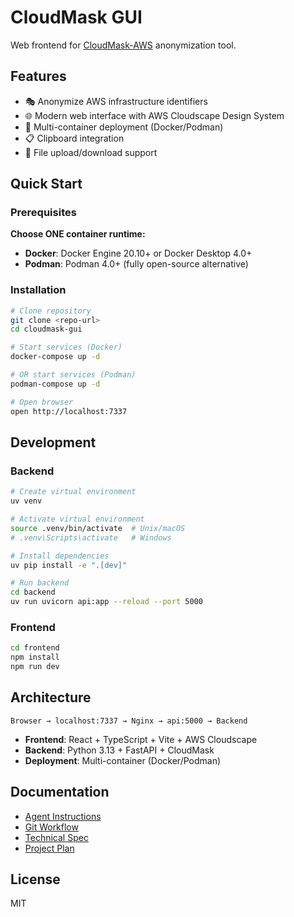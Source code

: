 # CloudMask GUI

Web frontend for [CloudMask-AWS](https://github.com/sam-fakhreddine/cloudmask-aws) anonymization tool.

## Features

- 🎭 Anonymize AWS infrastructure identifiers
- 🌐 Modern web interface with AWS Cloudscape Design System
- 🐳 Multi-container deployment (Docker/Podman)
- 📋 Clipboard integration
- 📁 File upload/download support

## Quick Start

### Prerequisites

**Choose ONE container runtime:**

- **Docker**: Docker Engine 20.10+ or Docker Desktop 4.0+
- **Podman**: Podman 4.0+ (fully open-source alternative)

### Installation

```bash
# Clone repository
git clone <repo-url>
cd cloudmask-gui

# Start services (Docker)
docker-compose up -d

# OR start services (Podman)
podman-compose up -d

# Open browser
open http://localhost:7337
```

## Development

### Backend

```bash
# Create virtual environment
uv venv

# Activate virtual environment
source .venv/bin/activate  # Unix/macOS
# .venv\Scripts\activate   # Windows

# Install dependencies
uv pip install -e ".[dev]"

# Run backend
cd backend
uv run uvicorn api:app --reload --port 5000
```

### Frontend

```bash
cd frontend
npm install
npm run dev
```

## Architecture

```
Browser → localhost:7337 → Nginx → api:5000 → Backend
```

- **Frontend**: React + TypeScript + Vite + AWS Cloudscape
- **Backend**: Python 3.13 + FastAPI + CloudMask
- **Deployment**: Multi-container (Docker/Podman)

## Documentation

- [Agent Instructions](.amazonq/rules/AGENTS.md)
- [Git Workflow](.amazonq/rules/git-workflow.md)
- [Technical Spec](.amazonq/SPEC.md)
- [Project Plan](.amazonq/PROJECT-PLAN.md)

## License

MIT
